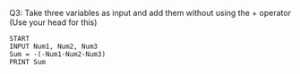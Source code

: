 Q3: Take three variables as input and add them without using the + operator (Use your head for this)

```
START
INPUT Num1, Num2, Num3
Sum = -(-Num1-Num2-Num3)
PRINT Sum
```

